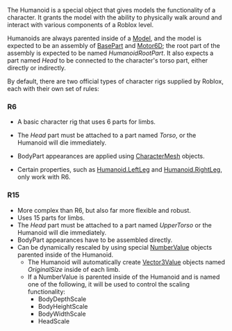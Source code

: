 The Humanoid is a special object that gives models the functionality of a character. It grants the model with the ability to physically walk around and interact with various components of a Roblox level.  
  
Humanoids are always parented inside of a [Model](https://developer.roblox.com/en-us/api-reference/class/Model), and the model is expected to be an assembly of [BasePart](https://developer.roblox.com/en-us/api-reference/class/BasePart) and [Motor6D](https://developer.roblox.com/en-us/api-reference/class/Motor6D); the root part of the assembly is expected to be named _HumanoidRootPart_. It also expects a part named _Head_ to be connected to the character's torso part, either directly or indirectly.  
  
By default, there are two official types of character rigs supplied by Roblox, each with their own set of rules:  
  

### R6

*   A basic character rig that uses 6 parts for limbs.

*   The _Head_ part must be attached to a part named _Torso_, or the Humanoid will die immediately.
*   BodyPart appearances are applied using [CharacterMesh](https://developer.roblox.com/en-us/api-reference/class/CharacterMesh) objects.
*   Certain properties, such as [Humanoid.LeftLeg](https://developer.roblox.com/en-us/api-reference/property/Humanoid/LeftLeg) and [Humanoid.RightLeg](https://developer.roblox.com/en-us/api-reference/property/Humanoid/RightLeg), only work with R6.

### R15

*   More complex than R6, but also far more flexible and robust.
*   Uses 15 parts for limbs.
*   The _Head_ part must be attached to a part named _UpperTorso_ or the Humanoid will die immediately.
*   BodyPart appearances have to be assembled directly.
*   Can be dynamically rescaled by using special [NumberValue](https://developer.roblox.com/en-us/api-reference/class/NumberValue) objects parented inside of the Humanoid.
    *   The Humanoid will automatically create [Vector3Value](https://developer.roblox.com/en-us/api-reference/class/Vector3Value) objects named _OriginalSize_ inside of each limb.
    *   If a NumberValue is parented inside of the Humanoid and is named one of the following, it will be used to control the scaling functionality:
        *   BodyDepthScale
        *   BodyHeightScale
        *   BodyWidthScale
        *   HeadScale